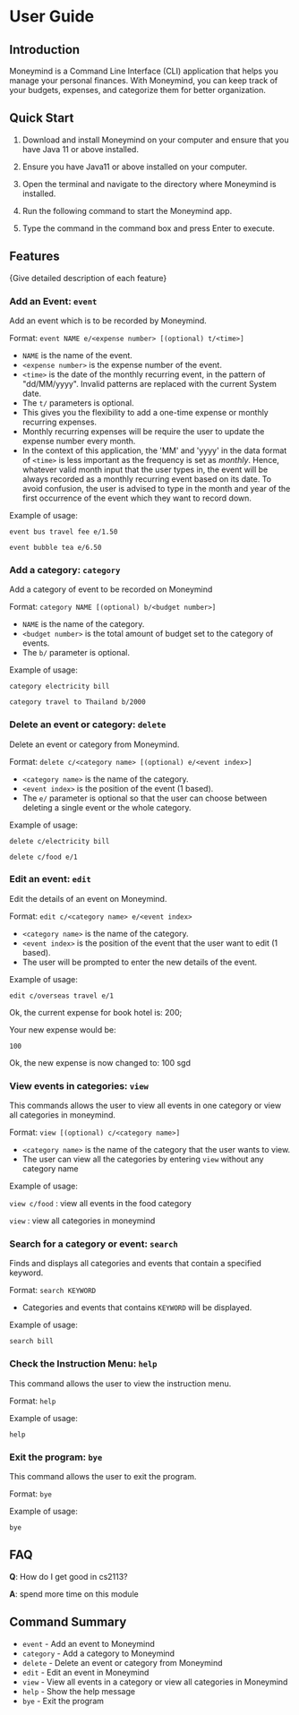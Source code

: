 # User Guide

## Introduction

Moneymind is a Command Line Interface (CLI) application that 
helps you manage your personal finances. 
With Moneymind, you can keep track of your budgets, 
expenses, and categorize them for better organization.

## Quick Start

1. Download and install Moneymind on your computer and ensure that you have Java 11 or above installed.

2. Ensure you have Java11 or above installed on your computer.

3. Open the terminal and navigate to the directory where Moneymind is installed.

4. Run the following command to start the Moneymind app.

5. Type the command in the command box and press Enter to execute.

## Features 

{Give detailed description of each feature}

### Add an Event: `event`
Add an event which is to be recorded by Moneymind.

Format: `event NAME e/<expense number> [(optional) t/<time>]`

* `NAME` is the name of the event.
* `<expense number>` is the expense number of the event.
* `<time>` is the date of the monthly recurring event, in the pattern of "dd/MM/yyyy". 
Invalid patterns are replaced with the current System date.
* The `t/` parameters is optional.
* This gives you the flexibility to add a one-time expense or monthly recurring expenses.
* Monthly recurring expenses will be require the user to update the expense number every month.
* In the context of this application, the 'MM' and 'yyyy' in the data format of `<time>` is less important
as the frequency is set as *monthly*. Hence, whatever valid month input that the user types
in, the event will be always recorded as a monthly recurring event based on its date.
To avoid confusion, the user is advised to type in the month and year of the first occurrence of the event
which they want to record down.

Example of usage:

`event bus travel fee e/1.50`

`event bubble tea e/6.50`

### Add a category: `category`

Add a category of event  to be recorded on Moneymind

Format: `category NAME [(optional) b/<budget number>]`

* `NAME` is the name of the category.
* `<budget number>` is the total amount of budget 
set to the category of events.
* The `b/` parameter is optional.

Example of usage:

`category electricity bill`

`category travel to Thailand b/2000`

### Delete an event or category: `delete`

Delete an event or category from Moneymind.

Format: `delete c/<category name> [(optional) e/<event index>]`

* `<category name>` is the name of the category.
* `<event index>` is the position of the event (1 based).
* The `e/` parameter is optional so that the user can choose between deleting a single event or the whole category.

Example of usage:

`delete c/electricity bill`

`delete c/food e/1`

### Edit an event: `edit`

Edit the details of an event on Moneymind.

Format: `edit c/<category name> e/<event index> `

* `<category name>` is the name of the category.
* `<event index>` is the position of the event that the user want to edit (1 based).
* The user will be prompted to enter the new details of the event.

Example of usage:

`edit c/overseas travel e/1`

Ok, the current expense for book hotel is: 200;

Your new expense would be:

`100`

Ok, the new expense is now changed to: 100 sgd

### View events in categories: `view`

This commands allows the user to view all events in one category or view all categories in moneymind.

Format: `view [(optional) c/<category name>]`

* `<category name>` is the name of the category that the user wants to view.
* The user can view all the categories by entering `view` without any category name

Example of usage:

`view c/food` : view all events in the food category

`view` : view all categories in moneymind

### Search for a category or event: `search`

Finds and displays all categories and events that contain a specified keyword.

Format: `search KEYWORD`

* Categories and events that contains `KEYWORD` will be displayed.

Example of usage:

`search bill`

### Check the Instruction Menu: `help`

This command allows the user to view the instruction menu.

Format: `help`

Example of usage:

`help`

### Exit the program: `bye`

This command allows the user to exit the program.

Format: `bye`

Example of usage:

`bye`

## FAQ

**Q**: How do I get good in cs2113? 

**A**: spend more time on this module

## Command Summary

* `event` - Add an event to Moneymind
* `category` - Add a category to Moneymind
* `delete` - Delete an event or category from Moneymind
* `edit` - Edit an event in Moneymind
* `view` - View all events in a category or view all categories in Moneymind
* `help` - Show the help message
* `bye` - Exit the program
